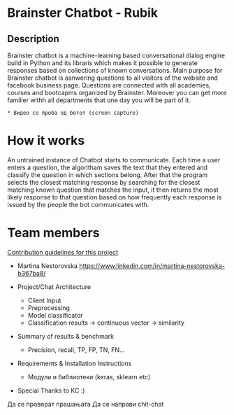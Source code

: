 # Brainster Chatbot - Rubik

## Description
Brainster chatbot is a machine-learning based conversational dialog engine build in Python and its libraris which makes it possible to generate responses based on collections of known conversations. Main purpose for Brainster chatbot is asnwering questions to all visitors of the website and facebook business page. Questions are connected with all academies, courses and bootcapms organized by Brainster. Moreover you can get more familier withh all departments that one day you will be part of it.

	* Видео со проба од ботот (screen capture)

# How it works
An untrained instance of Chatbot starts to communicate. Each time a user enters a question, the algoritham saves the text that they entered and classify the question in which sections belong. After that the program selects the closest matching response by searching for the closest matching known question that matches the input, it then returns the most likely response to that question based on how frequently each response is issued by the people the bot communicates with.

# Team members
[Contribution guidelines for this project](docs/CONTRIBUTING.md)

* Martina Nestorovska
https://www.linkedin.com/in/martina-nestorovska-b367ba8/

* Project/Chat Architecture
	* Client Input
	* Preprocessing
	* Model classificator
	* Classification results -> continuous vector -> similarity

* Summary of results & benchmark
	* Precision, recall, TP, FP, TN, FN...

* Requirements & Installation Instructions
	* Модули и библиотеки (keras, sklearn etc)

* Special Thanks to KC :)




Да се проверат прашањата
Да се направи chit-chat
